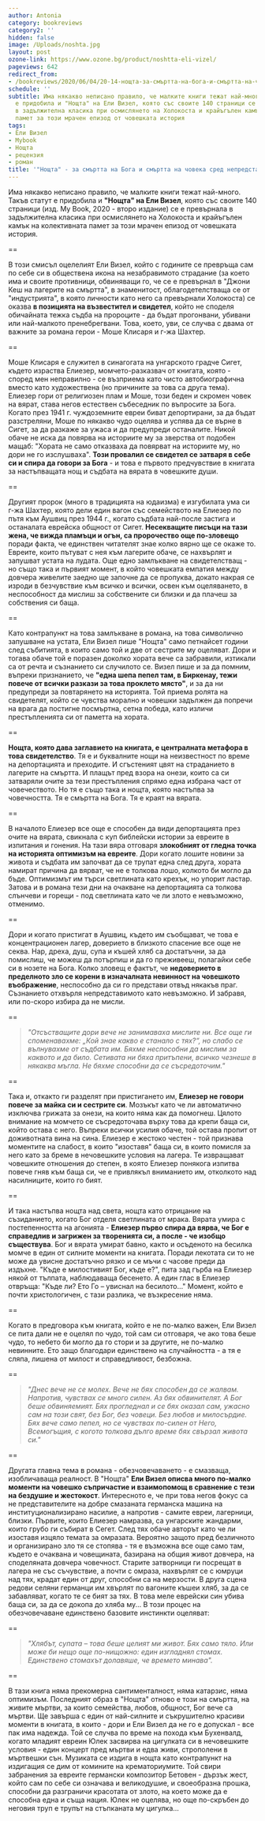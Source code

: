 ```yaml
---
author: Antonia
category: bookreviews
category2: ''
hidden: false
image: /Uploads/noshta.jpg
layout: post
ozone-link: https://www.ozone.bg/product/noshtta-eli-vizel/
pageviews: 642
redirect_from:
- /bookreviews/2020/06/04/20-14-нощта-за-смъртта-на-бога-и-смъртта-на-човека-сред-непредставимото-зло
schedule: ''
subtitle: Има някакво неписано правило, че малките книги тежат най-много. Такъв статут
  е придобила и "Нощта" на Ели Визел, която със своите 140 страници се е превърнала
  в задължителна класика при осмислянето на Холокоста и крайъгълен камък на колективната
  памет за този мрачен епизод от човешката история
tags:
- Ели Визел
- Mybook
- Нощта
- рецензия
- роман
title: '"Нощта" - за смъртта на Бога и смъртта на човека сред непредставимото зло'
---
```


Има някакво неписано правило, че малките книги тежат най-много. Такъв статут е придобила и **"Нощта" на Ели Визел**, която със своите 140 страници (изд. My Book, 2020 - второ издание) се е превърнала в задължителна класика при осмислянето на Холокоста и крайъгълен камък на колективната памет за този мрачен епизод от човешката история. 

\==

В този смисъл оцелелият Ели Визел, който с годините се превръща сам по себе си в обществена икона на незабравимото страдание (за което има и своите противници, обвиняващи го, че се е превърнал в "Джони Кеш на лагерите на смъртта", в знаменитост, облагодетелстваща се от "индустрията", в която личности като него са превърнали Холокоста) се оказва **в позицията на възвестител и свидетел**, който не споделя обичайната тежка съдба на пророците - да бъдат прогонвани, убивани или най-малкото пренебрегвани. Това, което, уви, се случва с двама от важните за романа герои - Моше Клисаря и г-жа Шахтер. 

\==

Моше Клисаря е служител в синагогата на унгарското градче Сигет, където израства Елиезер, момчето-разказвач от книгата, която - според мен неправилно - се възприема като чисто автобиографична вместо като художествена (но причините за това са друга тема). Елиезер гори от религиозен плам и Моше, този беден и скромен човек на вярат, става негов естествен събеседник по въпросите за Бога. Когато през 1941 г. чуждоземните евреи биват депортирани, за да бъдат разстреляни, Моше по някакво чудо оцелява и успява да се върне в Сигет, за да разкаже за ужаса и да предупреди останалите. Никой обаче не иска да повярва на историите му за зверства от подобен мащаб: "Хората не само отказваха да повярват на историите му, но дори не го изслушваха". **Този провалил се свидетел се затваря в себе си и спира да говори за Бога** - и това е първото предчувствие в книгата за настъпващата нощ и съдбата на вярата в човешките души. 

\==

Другият пророк (много в традицията на юдаизма) е изгубилата ума си г-жа Шахтер, която дели един вагон със семейството на Елиезер по пътя към Аушвиц през 1944 г., когато съдбата най-после застига и останалата еврейска общност от Сигет. **Несекващите писъци на тази жена, че вижда пламъци и огън, са пророчество още по-зловещо** поради факта, че единствен читателят знае колко вярно ще се окаже то. Евреите, които пътуват с нея към лагерите обаче, се нахвърлят и запушват устата на лудата. Още едно замлъкване на свидетелстващ - но също така и първият момент, в който човешката емпатия между довчера живелите заедно ще започне да се пропуква, докато накрая се изроди в безчувствие към всичко и всички, освен към оцеляването, в неспособност да мислиш за собствените си близки и да плачеш за собствения си баща. 

\==

Като контрапункт на това замлъкване в романа, на това символично запушване на устата, Ели Визел пише "Нощта" само петнайсет години след събитията, в които само той и две от сестрите му оцеляват. Дори и тогава обаче той е поразен доколко хората вече са забравили, изтикали са от речта и съзнанието си случилото се. Визел пише и за да помним, въпреки признанието, че **"една шепа пепел там, в Биркенау, тежи повече от всички разкази за това проклето място"**, и за да ни предупреди за повтарянето на историята. Той приема ролята на свидетелят, който се чувства морално и човешки задължен да попречи на врага да постигне посмъртна, сетна победа, като изличи престъпленията си от паметта на хората.

\==

**Нощта, която дава заглавието на книгата, е централната метафора в това свидетелство**. Тя е и буквалните нощи на неизвестност по време на депортацията и преходите. И сгъстеният цвят на страданието в лагерите на смъртта. И плащът пред взора на онези, които са си затваряли очите за тези престъпления спрямо една избрана част от човечеството. Но тя е също така и нощта, която настъпва за човечността. Тя е смъртта на Бога. Тя е краят на вярата.  

\==

В началото Елиезер все още е способен да види депортацията през очите на вярата, свикнала с куп библейски истории за евреите в изпитания и гонения. На тази вяра отговаря **злокобният от гледна точка на историята оптимизъм на евреите**. Дори когато лошите новини за живота и съдбата им започват да се трупат една след друга, хората намират причина да вярват, че не е толкова лошо, колкото би могло да бъде. Оптимизмът им търси светлината като крехък, но упорит ластар. Затова и в романа тези дни на очакване на депортацията са толкова слънчеви и горещи - под светлината като че ли злото е невъзможно, отменимо. 

\==

Дори и когато пристигат в Аушвиц, където им съобщават, че това е концентрационен лагер, доверието в близкото спасение все още не секва. Нар, дреха, душ, супа и къшей хляб са достатъчни, за да помислиш, че можеш да потърпиш и да го преживееш, полагайки себе си в нозете на Бога. Колко зловещ е фактът, че **недоверието в пределното зло се корени в изначалната невинност на човешкото въображение**, неспособно да си го представи отвъд някакъв праг. Съзнанието отхвърля непредставимото като невъзможно. И забравя, или по-скоро избира да не мисли. 

\==

> *"Отсъстващите дори вече не занимаваха мислите ни. Все още ги споменавахме: „Кой знае какво е станало с тях?“, но слабо се вълнувахме от съдбата им. Бяхме неспособни да мислим за каквото и да било. Сетивата ни бяха притъпени, всичко чезнеше в някаква мъгла. Не бяхме способни да се съсредоточим."*

\==

Така и, откакто ги разделят при пристигането им, **Елиезер не говори повече за майка си и сестрите си**. Мозъкът като че ли автоматично изключва грижата за онези, на които няма как да помогнеш. Цялото внимание на момчето се съсредоточава върху това да крепи баща си, който остава с него. Въпреки всички усилия обаче, той остава пропит от доживотната вина на сина. Елиезер е жестоко честен - той признава моментите на слабост, в които "изоставя" баща си, в които помисля за него като за бреме в нечовешките условия на лагера. Те извращават човешките отношения до степен, в която Елиезер понякога изпитва повече гняв към баща си, че е привлякъл вниманието им, отколкото над насилниците, които го бият. 

\==

И така настъпва нощта над света, нощта като отрицание на съзиданието, когато Бог отделя светлината от мрака. Вярата умира с постепенността на агонията - **Елиезер първо спира да вярва, че Бог е справедлив и загрижен за творенията си, а после - че изобщо съществува**. Бог и вярата умират бавно, както и осъденото на бесилка момче в един от силните моменти на книгата. Поради лекотата си то не може да увисне достатъчно рязко и се мъчи с часове преди да издъхне. "Къде е милостивият Бог, къде е?", пита зад гърба на Елиезер някой от тълпата, наблюдаваща бесенето. А един глас в Елиезер отвръща: "Къде ли? Ето Го – увиснал на бесилото…" Момент, който е почти христологичен, с тази разлика, че възкресение няма.

\==

Когато в предговора към книгата, който е не по-малко важен, Ели Визел се пита дали не е оцелял по чудо, той сам си отговаря, че ако това беше чудо, то небето би могло да го стори и за другите, не по-малко невинните. Ето защо благодари единствено на случайността - а тя е сляпа, лишена от милост и справедливост, безбожна.

\==

> *"Днес вече не се молех. Вече не бях способен да се жалвам. Напротив, чувствах се много силен. Аз бях обвинителят. А Бог беше обвиняемият. Бях прогледнал и се бях оказал сам, ужасно сам на този свят, без Бог, без човеци. Без любов и милосърдие. Бях вече само пепел, но се чувствах по-силен от Него, Всемогъщия, с когото толкова дълго време бях свързал живота си."*

\==

Другата главна тема в романа - обезчовечаването - е смазваща, изобличаваща реалност. В "Нощта" **Ели Визел описва много по-малко моменти на човешко съпричастие и взаимопомощ в сравнение с тези на бездушие и жестокост**. Интересното е, че при това негов фокус са не представителите на добре смазаната германска машина на институционализирано насилие, а напротив - самите евреи, лагерници, близки. Първите, които Елиезер намразва, са унгарските жандарми, които грубо ги събират в Сегет. След тях обаче авторът като че ли изоставя изцяло темата за омразата. Вероятно защото пред безличното и организирано зло тя се стопява - тя е възможна все още само там, където е очаквана и човещината, базирана на общия живот довчера, на споделяната довчера човечност. Старите затворници ги посрещат в лагера не със съчувствие, а почти с омраза, нахвърлят се с юмруци над тях, крадат един от друг, способни са на мерзости. В друга сцена редови селяни германци им хвърлят по вагоните къшеи хляб, за да се забавляват, когато те се бият за тях. В това меле еврейски син убива баща си, за да се докопа до хляба му... В този процес на обезчовечаване единствено базовите инстинкти оцеляват: 

\==

> *"Хлябът, супата – това беше целият ми живот. Бях само тяло. Или може би нещо още по-нищожно: един изгладнял стомах. Единствено стомахът долавяше, че времето минава".* 

\==

В тази книга няма прекомерна сантименталност, няма катарзис, няма оптимизъм. Последният образ в "Нощта" отново е този на смъртта, на живите мъртви, за които семейства, любов, общност, Бог вече са мъртви. Ще завърша с един от най-силните и съкрушително красиви моменти в книгата, в които - дори и Ели Визел да не го е допускал - все пак има надежда. Той се случва по време на похода към Бухенвалд, когато младият евреин Юлек засвирва на цигулката си в нечовешките условия - един концерт пред мъртви и едва живи, строполени в мъртвешки сън. Музиката се издига в нощта като контрапункт на издигащия се дим от комините на крематориумите. Той свири забранения за евреите германски композитор Бетовен - дързък жест, който сам по себе си означава и великодушие, и своеобразна прошка, способни да разграничи красотата от злото, на което може да е способна една и съща нация. Юлек не оцелява, но още по-скръбен до неговия труп е трупът на стъпканата му цигулка...